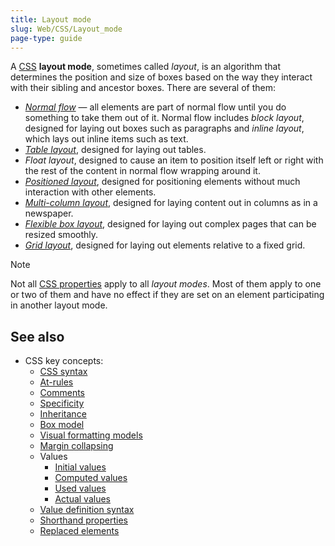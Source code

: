 ```yaml
---
title: Layout mode
slug: Web/CSS/Layout_mode
page-type: guide
---
```




A [CSS](/Web/CSS) **layout mode**, sometimes called _layout_, is an algorithm that determines the position and size of boxes based on the way they interact with their sibling and ancestor boxes. There are several of them:

- _[Normal flow](/Web/CSS/CSS_flow_layout)_ — all elements are part of normal flow until you do something to take them out of it. Normal flow includes _block layout_, designed for laying out boxes such as paragraphs and _inline layout_, which lays out inline items such as text.
- [_Table layout_](/Web/CSS/CSS_table), designed for laying out tables.
- _Float layout_, designed to cause an item to position itself left or right with the rest of the content in normal flow wrapping around it.
- [_Positioned layout_](/Web/CSS/CSS_positioned_layout), designed for positioning elements without much interaction with other elements.
- [_Multi-column layout_](/Web/CSS/CSS_multicol_layout), designed for laying content out in columns as in a newspaper.
- [_Flexible box layout_](/Web/CSS/CSS_flexible_box_layout), designed for laying out complex pages that can be resized smoothly.
- [_Grid layout_](/Web/CSS/CSS_grid_layout), designed for laying out elements relative to a fixed grid.

> [!NOTE]
> Not all [CSS properties](/Web/CSS/Reference) apply to all _layout modes_. Most of them apply to one or two of them and have no effect if they are set on an element participating in another layout mode.

## See also

- CSS key concepts:
  - [CSS syntax](/Web/CSS/Syntax)
  - [At-rules](/Web/CSS/At-rule)
  - [Comments](/Web/CSS/Comments)
  - [Specificity](/Web/CSS/Specificity)
  - [Inheritance](/Web/CSS/Inheritance)
  - [Box model](/Web/CSS/CSS_box_model/Introduction_to_the_CSS_box_model)
  - [Visual formatting models](/Web/CSS/Visual_formatting_model)
  - [Margin collapsing](/Web/CSS/CSS_box_model/Mastering_margin_collapsing)
  - Values
    - [Initial values](/Web/CSS/initial_value)
    - [Computed values](/Web/CSS/computed_value)
    - [Used values](/Web/CSS/used_value)
    - [Actual values](/Web/CSS/actual_value)
  - [Value definition syntax](/Web/CSS/Value_definition_syntax)
  - [Shorthand properties](/Web/CSS/Shorthand_properties)
  - [Replaced elements](/Web/CSS/Replaced_element)
